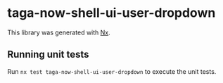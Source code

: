 # taga-now-shell-ui-user-dropdown

This library was generated with [Nx](https://nx.dev).

## Running unit tests

Run `nx test taga-now-shell-ui-user-dropdown` to execute the unit tests.
